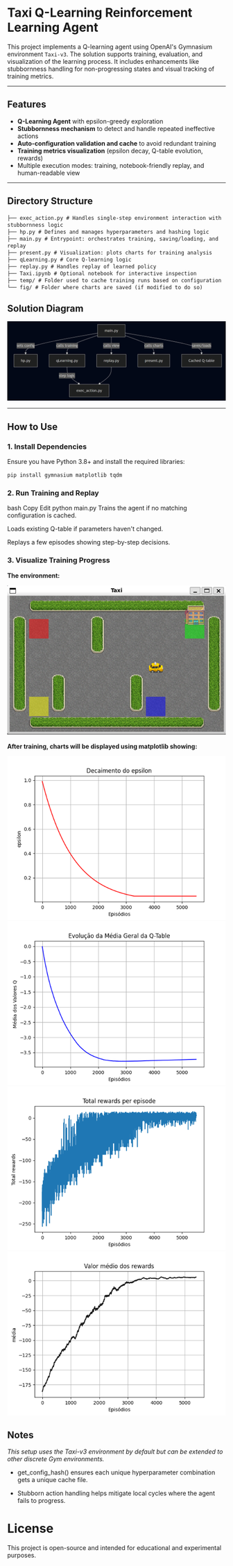 # Taxi Q-Learning Reinforcement Learning Agent

This project implements a Q-learning agent using OpenAI's Gymnasium environment `Taxi-v3`. The solution supports training, evaluation, and visualization of the learning process. It includes enhancements like stubbornness handling for non-progressing states and visual tracking of training metrics.

---

## Features

- **Q-Learning Agent** with epsilon-greedy exploration
- **Stubbornness mechanism** to detect and handle repeated ineffective actions
- **Auto-configuration validation and cache** to avoid redundant training
- **Training metrics visualization** (epsilon decay, Q-table evolution, rewards)
- Multiple execution modes: training, notebook-friendly replay, and human-readable view

---

## Directory Structure

```
├── exec_action.py # Handles single-step environment interaction with stubbornness logic
├── hp.py # Defines and manages hyperparameters and hashing logic
├── main.py # Entrypoint: orchestrates training, saving/loading, and replay
├── present.py # Visualization: plots charts for training analysis
├── qLearning.py # Core Q-learning logic
├── replay.py # Handles replay of learned policy
├── Taxi.ipynb # Optional notebook for interactive inspection
├── temp/ # Folder used to cache training runs based on configuration
└── fig/ # Folder where charts are saved (if modified to do so)
```

## Solution Diagram

![Solution Diagram](./solution_diagram.png)

---

## How to Use

### 1. Install Dependencies

Ensure you have Python 3.8+ and install the required libraries:

```bash
pip install gymnasium matplotlib tqdm
```

### 2. Run Training and Replay
bash
Copy
Edit
python main.py
Trains the agent if no matching configuration is cached.

Loads existing Q-table if parameters haven't changed.

Replays a few episodes showing step-by-step decisions.

### 3. Visualize Training Progress

**The environment:**

![Taxi-v3 Environment](fig/taxi_v3_environment.png)

**After training, charts will be displayed using matplotlib showing:**


![Epsilon Decay](fig/epsilon_decay.png)
![Q-Table Average](fig/q_table_average.png)
![Rewards per Episode](fig/rewards_per_episode.png)
![Moving Average of Rewards](fig/moving_average_rewards.png)


## Notes

*This setup uses the Taxi-v3 environment by default but can be extended to other discrete Gym environments.*

 - get_config_hash() ensures each unique hyperparameter combination gets a unique cache file.

 - Stubborn action handling helps mitigate local cycles where the agent fails to progress.

# License
This project is open-source and intended for educational and experimental purposes.

